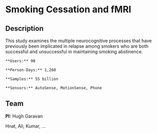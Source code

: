 Smoking Cessation and fMRI
====================

## Description
This study examines the multiple neurocognitive processes that have previously been implicated in relapse among smokers who are both successful and unsuccessful in maintaining smoking abstinence.

```{admonition} Study Details
**Users:** 90

**Person-Days:** 1,260

**Samples:** 55 billion

**Sensors:** AutoSense, MotionSense, Phone
```

## Team
**PI:** Hugh Garavan

Hnat, Ali, Kumar, ...

